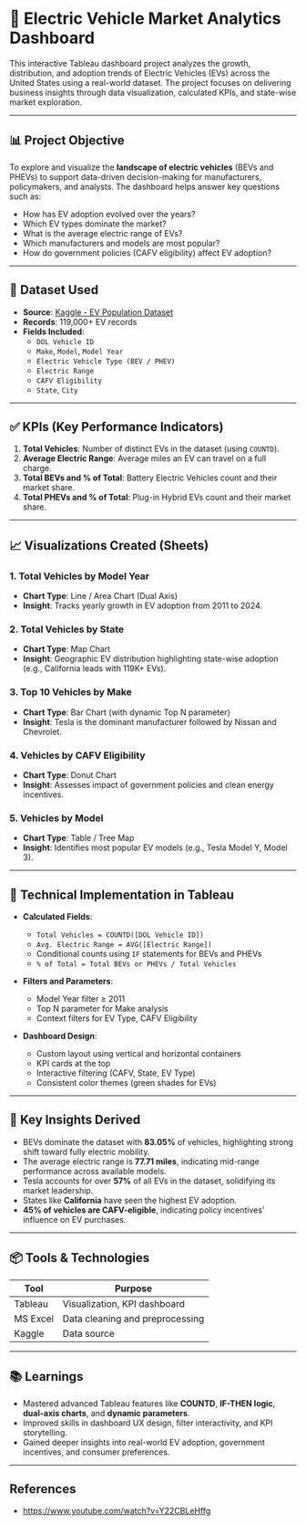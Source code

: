 # 🚗 Electric Vehicle Market Analytics Dashboard

This interactive Tableau dashboard project analyzes the growth, distribution, and adoption trends of Electric Vehicles (EVs) across the United States using a real-world dataset. The project focuses on delivering business insights through data visualization, calculated KPIs, and state-wise market exploration.

---

## 📊 Project Objective

To explore and visualize the **landscape of electric vehicles** (BEVs and PHEVs) to support data-driven decision-making for manufacturers, policymakers, and analysts. The dashboard helps answer key questions such as:
- How has EV adoption evolved over the years?
- Which EV types dominate the market?
- What is the average electric range of EVs?
- Which manufacturers and models are most popular?
- How do government policies (CAFV eligibility) affect EV adoption?

---

## 📁 Dataset Used

- **Source**: [Kaggle - EV Population Dataset](https://www.kaggle.com/datasets/rajkumarpandey02/electric-vehicle-population-data)
- **Records**: 119,000+ EV records
- **Fields Included**:
  - `DOL Vehicle ID`
  - `Make`, `Model`, `Model Year`
  - `Electric Vehicle Type (BEV / PHEV)`
  - `Electric Range`
  - `CAFV Eligibility`
  - `State`, `City`

---

## ✅ KPIs (Key Performance Indicators)

1. **Total Vehicles**: Number of distinct EVs in the dataset (using `COUNTD`).
2. **Average Electric Range**: Average miles an EV can travel on a full charge.
3. **Total BEVs and % of Total**: Battery Electric Vehicles count and their market share.
4. **Total PHEVs and % of Total**: Plug-in Hybrid EVs count and their market share.

---

## 📈 Visualizations Created (Sheets)

### 1. Total Vehicles by Model Year
- **Chart Type**: Line / Area Chart (Dual Axis)
- **Insight**: Tracks yearly growth in EV adoption from 2011 to 2024.

### 2. Total Vehicles by State
- **Chart Type**: Map Chart
- **Insight**: Geographic EV distribution highlighting state-wise adoption (e.g., California leads with 119K+ EVs).

### 3. Top 10 Vehicles by Make
- **Chart Type**: Bar Chart (with dynamic Top N parameter)
- **Insight**: Tesla is the dominant manufacturer followed by Nissan and Chevrolet.

### 4. Vehicles by CAFV Eligibility
- **Chart Type**: Donut Chart
- **Insight**: Assesses impact of government policies and clean energy incentives.

### 5. Vehicles by Model
- **Chart Type**: Table / Tree Map
- **Insight**: Identifies most popular EV models (e.g., Tesla Model Y, Model 3).

---

## 🔧 Technical Implementation in Tableau

- **Calculated Fields**:
  - `Total Vehicles = COUNTD([DOL Vehicle ID])`
  - `Avg. Electric Range = AVG([Electric Range])`
  - Conditional counts using `IF` statements for BEVs and PHEVs
  - `% of Total = Total BEVs or PHEVs / Total Vehicles`

- **Filters and Parameters**:
  - Model Year filter ≥ 2011
  - Top N parameter for Make analysis
  - Context filters for EV Type, CAFV Eligibility

- **Dashboard Design**:
  - Custom layout using vertical and horizontal containers
  - KPI cards at the top
  - Interactive filtering (CAFV, State, EV Type)
  - Consistent color themes (green shades for EVs)

---

## 📌 Key Insights Derived

- BEVs dominate the dataset with **83.05%** of vehicles, highlighting strong shift toward fully electric mobility.
- The average electric range is **77.71 miles**, indicating mid-range performance across available models.
- Tesla accounts for over **57%** of all EVs in the dataset, solidifying its market leadership.
- States like **California** have seen the highest EV adoption.
- **45% of vehicles are CAFV-eligible**, indicating policy incentives’ influence on EV purchases.

---

## 📦 Tools & Technologies

| Tool         | Purpose                        |
|--------------|--------------------------------|
| Tableau      | Visualization, KPI dashboard  |
| MS Excel     | Data cleaning and preprocessing |
| Kaggle       | Data source                    |

---

## 📚 Learnings

- Mastered advanced Tableau features like **COUNTD**, **IF-THEN logic**, **dual-axis charts**, and **dynamic parameters**.
- Improved skills in dashboard UX design, filter interactivity, and KPI storytelling.
- Gained deeper insights into real-world EV adoption, government incentives, and consumer preferences.

---
## References
- https://www.youtube.com/watch?v=Y22CBLeHffg

